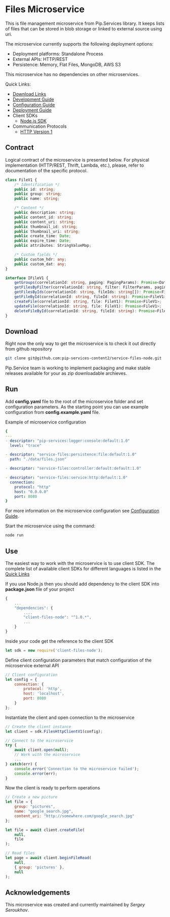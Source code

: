 # Files Microservice

This is file management microservice from Pip.Services library. 
It keeps lists of files that can be stored in blob storage or linked to external source using uri.

The microservice currently supports the following deployment options:
* Deployment platforms: Standalone Process
* External APIs: HTTP/REST
* Persistence: Memory, Flat Files, MongoDB, AWS S3

This microservice has no dependencies on other microservices.

<a name="links"></a> Quick Links:

* [Download Links](doc/Downloads.md)
* [Development Guide](doc/Development.md)
* [Configuration Guide](doc/Configuration.md)
* [Deployment Guide](doc/Deployment.md)
* Client SDKs
  - [Node.js SDK](https://github.com/pip-services-content2/client-files-node)
* Communication Protocols
  - [HTTP Version 1](doc/HttpProtocolV1.md)

##  Contract

Logical contract of the microservice is presented below. For physical implementation (HTTP/REST, Thrift, Lambda, etc.),
please, refer to documentation of the specific protocol.

```typescript
class FileV1 {
    /* Identification */
    public id: string;
    public group: string;
    public name: string;

    /* Content */
    public description: string;
    public content_id: string;
    public content_uri: string;
    public thumbnail_id: string;
    public thumbnail_uri: string;
    public create_time: Date;
    public expire_time: Date;
    public attributes: StringValueMap;

    /* Custom fields */
    public custom_hdr: any;
    public custom_dat: any;
}

interface IFileV1 {
    getGroups(correlationId: string, paging: PagingParams): Promise<DataPage<string>>;
    getFilesByFilter(correlationId: string, filter: FilterParams, paging: PagingParams): Promise<DataPage<FileV1>>;
    getFilesByIds(correlationId: string, fileIds: string[]): Promise<FileV1[]>;
    getFileById(correlationId: string, fileId: string): Promise<FileV1>;
    createFile(correlationId: string, file: FileV1): Promise<FileV1>;
    updateFile(correlationId: string, file: FileV1): Promise<FileV1>;
    deleteFileById(correlationId: string, fileId: string): Promise<FileV1>;
}
```

## Download

Right now the only way to get the microservice is to check it out directly from github repository
```bash
git clone git@github.com:pip-services-content2/service-files-node.git
```

Pip.Service team is working to implement packaging and make stable releases available for your 
as zip downloadable archieves.

## Run

Add **config.yaml** file to the root of the microservice folder and set configuration parameters.
As the starting point you can use example configuration from **config.example.yaml** file. 

Example of microservice configuration
```yaml
{    
---
- descriptor: "pip-services:logger:console:default:1.0"
  level: "trace"

- descriptor: "service-files:persistence:file:default:1.0"
  path: "./data/files.json"

- descriptor: "service-files:controller:default:default:1.0"

- descriptor: "service-files:service:http:default:1.0"
  connection:
    protocol: "http"
    host: "0.0.0.0"
    port: 8080
}
```
 
For more information on the microservice configuration see [Configuration Guide](Configuration.md).

Start the microservice using the command:
```bash
node run
```

## Use

The easiest way to work with the microservice is to use client SDK. 
The complete list of available client SDKs for different languages is listed in the [Quick Links](#links)

If you use Node.js then you should add dependency to the client SDK into **package.json** file of your project
```javascript
{
    ...
    "dependencies": {
        ....
        "client-files-node": "^1.0.*",
        ...
    }
}
```

Inside your code get the reference to the client SDK
```javascript
let sdk = new require('client-files-node');
```

Define client configuration parameters that match configuration of the microservice external API
```javascript
// Client configuration
let config = {
    connection: {
        protocol: 'http',
        host: 'localhost', 
        port: 8080
    }
};
```

Instantiate the client and open connection to the microservice
```javascript
// Create the client instance
let client = sdk.FilesHttpClientV1(config);

// Connect to the microservice
try {
    await client.open(null);
    // Work with the microservice
    ...
} catch(err) {
    console.error('Connection to the microservice failed');
    console.error(err);
}
```

Now the client is ready to perform operations
```javascript
// Create a new picture
let file = {
    group: "pictures",
    name: "google_search.jpg",
    content_uri: "http://somewhere.com/google_search.jpg"
};

let file = await client.createFile(
    null,
    file
);
```

```javascript
// Read files
let page = await client.beginFileRead(
    null,
    { group: 'pictures' },
    null
);
```    

## Acknowledgements

This microservice was created and currently maintained by *Sergey Seroukhov*.

